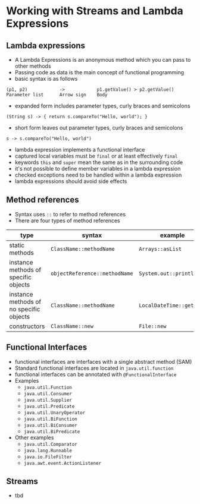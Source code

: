 # Working with Streams and Lambda Expressions

## Lambda expressions
- A Lambda Expressions is an anonymous method which you can pass to other methods
- Passing code as data is the main concept of functional programming
- basic syntax is as follows

```
(p1, p2)            ->            p1.getValue() > p2.getValue()
Parameter list      Arrow sign    Body
```

- expanded form includes parameter types, curly braces and semicolons
  
```
(String s) -> { return s.compareTo("Hello, world"); }
```

- short form leaves out parameter types, curly braces and semicolons

```
s -> s.compareTo("Hello, world")
```

- lambda expression implements a functional interface
- captured local variables must be `final` or at least effectively `final`
- keywords `this` and `super` mean the same as in the surrounding code
- it's not possible to define member variables in a lambda expression 
- checked exceptions need to be handled within a lambda expression
- lambda expressions should avoid side effects


## Method references
- Syntax uses `::` to refer to method references
- There are four types of method references


| **type** | **syntax** | **example** |  
------ | ------ | --------- 
| static methods | `ClassName::methodName` | `Arrays::asList` |  
| instance methods of specific objects | `objectReference::methodName` | `System.out::println` |  
| instance methods of no specific objects | `ClassName::methodName` | `LocalDateTime::getYear` |  
| constructors | `ClassName::new` | `File::new` |  


## Functional Interfaces
- functional interfaces are interfaces with a single abstract method (SAM)
- Standard functional interfaces are located in `java.util.function`
- functional interfaces can be annotated with `@FunctionalInterface`
- Examples
  - `java.util.Function`
  - `java.util.Consumer`
  - `java.util.Supplier`
  - `java.util.Predicate`
  - `java.util.UnaryOperator`
  - `java.util.BiFunction`
  - `java.util.BiConsumer`
  - `java.util.BiPredicate`
- Other examples    
  - `java.util.Comparator`
  - `java.lang.Runnable`
  - `java.io.FileFilter`
  - `java.awt.event.ActionListener`


## Streams
- tbd

